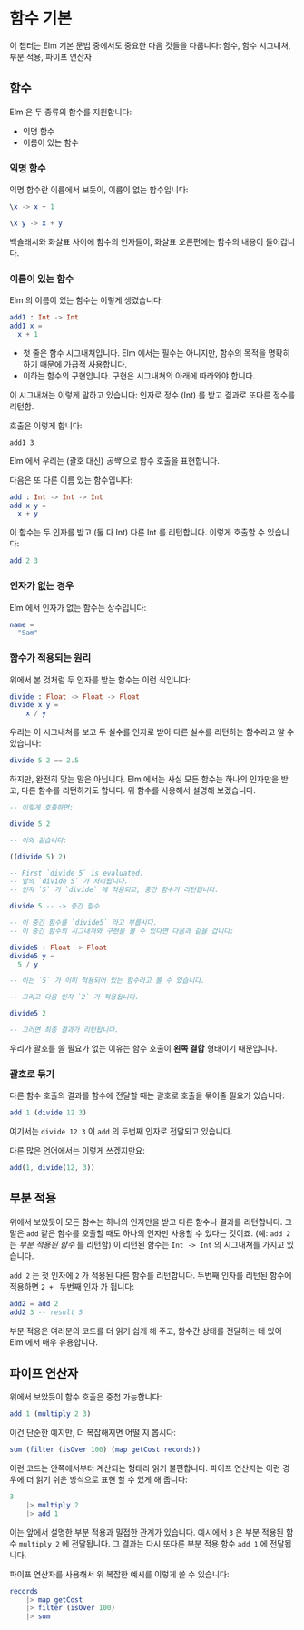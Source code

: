 # 함수 기본

이 챕터는 Elm 기본 문법 중에서도 중요한 다음 것들을 다룹니다: 함수, 함수 시그내쳐, 부분 적용, 파이프 연산자

## 함수

Elm 은 두 종류의 함수를 지원합니다:

- 익명 함수
- 이름이 있는 함수

### 익명 함수

익명 함수란 이름에서 보듯이, 이름이 없는 함수입니다:

```elm
\x -> x + 1

\x y -> x + y
```

백슬래시와 화살표 사이에 함수의 인자들이, 화살표 오른편에는 함수의 내용이 들어갑니다.


### 이름이 있는 함수

Elm 의 이름이 있는 함수는 이렇게 생겼습니다:

```elm
add1 : Int -> Int
add1 x =
  x + 1
```

- 첫 줄은 함수 시그내쳐입니다. Elm 에서는 필수는 아니지만, 함수의 목적을 명확히 하기 때문에 가급적 사용합니다.
- 이하는 함수의 구현입니다. 구현은 시그내쳐의 아래에 따라와야 합니다.

이 시그내쳐는 이렇게 말하고 있습니다: 인자로 정수 (Int) 를 받고 결과로 또다른 정수를 리턴함.

호출은 이렇게 합니다:

```
add1 3
```

Elm 에서 우리는 (괄호 대신) *공백* 으로 함수 호출을 표현합니다.

다음은 또 다른 이름 있는 함수입니다:

```elm
add : Int -> Int -> Int
add x y =
  x + y
```

이 함수는 두 인자를 받고 (둘 다 Int) 다른 Int 를 리턴합니다. 이렇게 호출할 수 있습니다:

```elm
add 2 3
```

### 인자가 없는 경우

Elm 에서 인자가 없는 함수는 상수입니다:

```elm
name =
  "Sam"
```

### 함수가 적용되는 원리

위에서 본 것처럼 두 인자를 받는 함수는 이런 식입니다:

```elm
divide : Float -> Float -> Float
divide x y =
    x / y
```

우리는 이 시그내쳐를 보고 두 실수를 인자로 받아 다른 실수를 리턴하는 함수라고 알 수 있습니다:

```elm
divide 5 2 == 2.5
```

하지만, 완전히 맞는 말은 아닙니다. Elm 에서는 사실 모든 함수는 하나의 인자만을 받고, 다른 함수를 리턴하기도 합니다.
위 함수를 사용해서 설명해 보겠습니다.

```elm
-- 이렇게 호출하면:

divide 5 2

-- 이와 같습니다:

((divide 5) 2)

-- First `divide 5` is evaluated.
-- 앞의 `divide 5` 가 처리됩니다.
-- 인자 `5` 가 `divide` 에 적용되고, 중간 함수가 리턴됩니다.

divide 5 -- -> 중간 함수

-- 이 중간 함수를 `divide5` 라고 부릅시다.
-- 이 중간 함수의 시그내쳐와 구현을 볼 수 있다면 다음과 같을 겁니다:

divide5 : Float -> Float
divide5 y =
  5 / y

-- 이는 `5` 가 이미 적용되어 있는 함수라고 볼 수 있습니다.

-- 그리고 다음 인자 `2` 가 적용됩니다.

divide5 2

-- 그러면 최종 결과가 리턴됩니다.
```

우리가 괄호를 쓸 필요가 없는 이유는 함수 호출이 **왼쪽 결합** 형태이기 때문입니다.

### 괄호로 묶기

다른 함수 호출의 결과를 함수에 전달할 때는 괄호로 호출을 묶어줄 필요가 있습니다:

```elm
add 1 (divide 12 3)
```

여기서는 `divide 12 3` 이 `add` 의 두번째 인자로 전달되고 있습니다.

다른 많은 언어에서는 이렇게 쓰겠지만요:

```js
add(1, divide(12, 3))
```

## 부분 적용

위에서 보았듯이 모든 함수는 하나의 인자만을 받고 다른 함수나 결과를 리턴합니다.
그 말은 `add` 같은 함수를 호출할 때도 하나의 인자만 사용할 수 있다는 것이죠. (예: `add 2` 는 *부분 적용된 함수* 를 리턴함)
이 리턴된 함수는 `Int -> Int` 의 시그내쳐를 가지고 있습니다.

`add 2` 는 첫 인자에 `2` 가 적용된 다른 함수를 리턴합니다. 두번째 인자를 리턴된 함수에 적용하면 `2 + ` 두번째 인자 가 됩니다:

```elm
add2 = add 2
add2 3 -- result 5
```

부분 적용은 여러분의 코드를 더 읽기 쉽게 해 주고, 함수간 상태를 전달하는 데 있어 Elm 에서 매우 유용합니다.

## 파이프 연산자

위에서 보았듯이 함수 호출은 중첩 가능합니다:

```elm
add 1 (multiply 2 3)
```

이건 단순한 예지만, 더 복잡해지면 어떨 지 봅시다:

```elm
sum (filter (isOver 100) (map getCost records))
```

이런 코드는 안쪽에서부터 계산되는 형태라 읽기 불편합니다. 파이프 연산자는 이런 경우에 더 읽기 쉬운 방식으로 표현 할 수 있게 해 줍니다:

```elm
3
    |> multiply 2
    |> add 1
```

이는 앞에서 설명한 부분 적용과 밀접한 관계가 있습니다. 예시에서 `3` 은 부분 적용된 함수 `multiply 2` 에 전달됩니다. 그 결과는 다시 또다른 부분 적용 함수 `add 1` 에 전달됩니다.

파이프 연산자를 사용해서 위 복잡한 예시를 이렇게 쓸 수 있습니다:

```elm
records
    |> map getCost
    |> filter (isOver 100)
    |> sum
```
